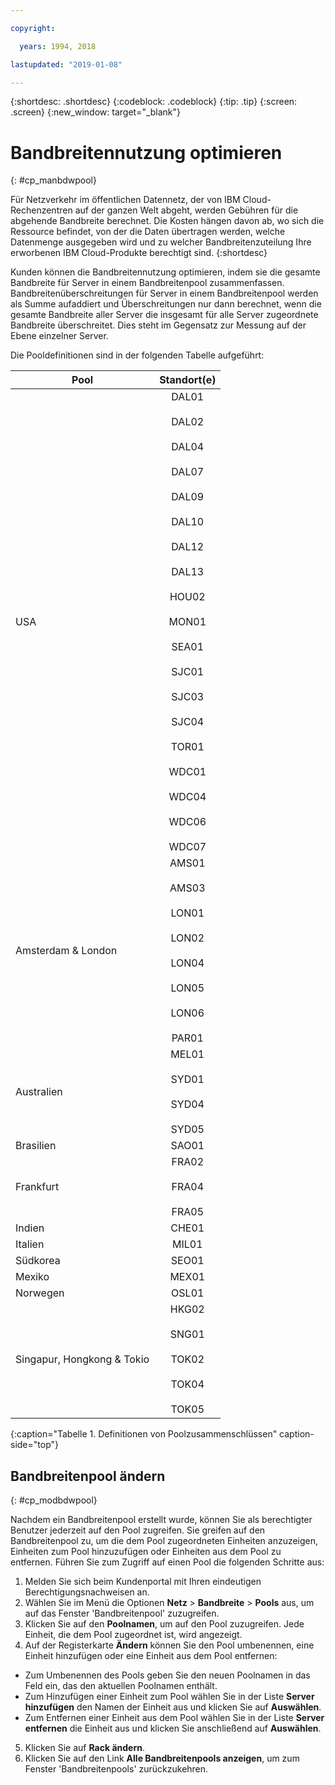 ```yaml
---

copyright:

  years: 1994, 2018

lastupdated: "2019-01-08"

---
```


{:shortdesc: .shortdesc}
{:codeblock: .codeblock}
{:tip: .tip}
{:screen: .screen}
{:new_window: target="_blank"}


# Bandbreitennutzung optimieren
{: #cp_manbdwpool}

Für Netzverkehr im öffentlichen Datennetz, der von IBM Cloud-Rechenzentren auf der ganzen Welt abgeht, werden Gebühren für die abgehende Bandbreite berechnet. Die Kosten hängen davon ab, wo sich die Ressource befindet, von der die Daten übertragen werden, welche Datenmenge ausgegeben wird und zu welcher Bandbreitenzuteilung Ihre erworbenen IBM Cloud-Produkte berechtigt sind.
{:shortdesc} 

Kunden können die Bandbreitennutzung optimieren, indem sie die gesamte Bandbreite für Server in einem Bandbreitenpool zusammenfassen. Bandbreitenüberschreitungen für Server in einem Bandbreitenpool werden als Summe aufaddiert und Überschreitungen nur dann berechnet, wenn die gesamte Bandbreite aller Server die insgesamt für alle Server zugeordnete Bandbreite überschreitet. Dies steht im Gegensatz zur Messung auf der Ebene einzelner Server. 

Die Pooldefinitionen sind in der folgenden Tabelle aufgeführt: 

| Pool      | Standort(e)          |
| ------------- |:-------------:|
| USA    | DAL01<br/><br/>DAL02<br/><br/>DAL04<br/><br/>DAL07<br/><br/>DAL09<br/><br/>DAL10<br/><br/>DAL12<br/><br/>DAL13<br/><br/>HOU02<br/><br/>MON01<br/><br/>SEA01<br/><br/>SJC01<br/><br/>SJC03<br/><br/>SJC04<br/><br/>TOR01<br/><br/>WDC01<br/><br/>WDC04<br/><br/>WDC06<br/><br/>WDC07|
| Amsterdam & London | AMS01<br/><br/>AMS03<br/><br/>LON01<br/><br/>LON02<br/><br/>LON04<br/><br/>LON05<br/><br/>LON06<br/><br/>PAR01 |
| Australien | MEL01<br/><br/>SYD01<br/><br/>SYD04<br/><br/>SYD05 |
| Brasilien | SAO01 |
| Frankfurt | FRA02<br/><br/>FRA04<br/><br/>FRA05 |
| Indien | CHE01 |
| Italien | MIL01 |
| Südkorea | SEO01 | 
| Mexiko | MEX01 | 
| Norwegen | OSL01 | 
| Singapur, Hongkong & Tokio | HKG02<br/><br/>SNG01<br/><br/>TOK02<br/><br/>TOK04<br/><br/>TOK05 |
{:caption="Tabelle 1. Definitionen von Poolzusammenschlüssen" caption-side="top"}


## Bandbreitenpool ändern
{: #cp_modbdwpool}

Nachdem ein Bandbreitenpool erstellt wurde, können Sie als berechtigter Benutzer jederzeit auf den Pool zugreifen. Sie greifen auf den Bandbreitenpool zu, um die dem Pool zugeordneten Einheiten anzuzeigen, Einheiten zum Pool hinzuzufügen oder Einheiten aus dem Pool zu entfernen. Führen Sie zum Zugriff auf einen Pool die folgenden Schritte aus:

1. Melden Sie sich beim Kundenportal mit Ihren eindeutigen Berechtigungsnachweisen an.
2. Wählen Sie im Menü die Optionen **Netz** > **Bandbreite** > **Pools** aus, um auf das Fenster 'Bandbreitenpool' zuzugreifen.
3. Klicken Sie auf den **Poolnamen**, um auf den Pool zuzugreifen. Jede Einheit, die dem Pool zugeordnet ist, wird angezeigt.
4. Auf der Registerkarte **Ändern** können Sie den Pool umbenennen, eine Einheit hinzufügen oder eine Einheit aus dem Pool entfernen:
  * Zum Umbenennen des Pools geben Sie den neuen Poolnamen in das Feld ein, das den aktuellen Poolnamen enthält.
  * Zum Hinzufügen einer Einheit zum Pool wählen Sie in der Liste **Server hinzufügen** den Namen der Einheit aus und klicken Sie auf **Auswählen**.
  * Zum Entfernen einer Einheit aus dem Pool wählen Sie in der Liste **Server entfernen** die Einheit aus und klicken Sie anschließend auf **Auswählen**.
5. Klicken Sie auf **Rack ändern**.
6. Klicken Sie auf den Link **Alle Bandbreitenpools anzeigen**, um zum Fenster 'Bandbreitenpools' zurückzukehren.
